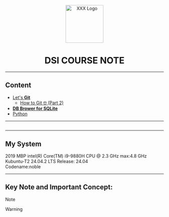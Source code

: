 <p align="center">
  <img src="[insert XXX IMAGE URL]" alt="XXX Logo" width="120">
</p>

<h1 align="center">DSI COURSE NOTE</h1>



---
## Content

* [Let's **Git** ](/module_1_git/)
  * [How to Git 🤓 (Part 2)](/module_1_git/how_to_Git-02-guide_ver02.md)
* [**DB Brower for SQLite**](/module_2_sql/)
* [Python]()

---
## 





---
## My System
2019 MBP intel(R) Core(TM) i9-9880H CPU @ 2.3 GHz max:4.8 GHz  
Kubuntu-T2 24.04.2 LTS  Release: 24.04  
Codename:noble

---
## Key Note and Important Concept:
> [!NOTE]
> 

> [!WARNING]
> 

 

